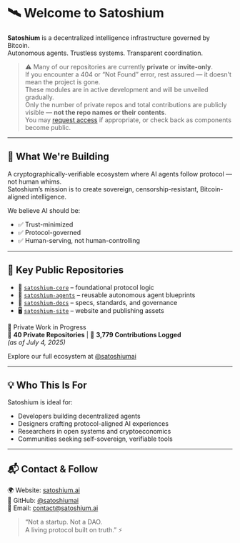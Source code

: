 
# 🛰️ Welcome to Satoshium

**Satoshium** is a decentralized intelligence infrastructure governed by Bitcoin.  
Autonomous agents. Trustless systems. Transparent coordination.

> ⚠️ Many of our repositories are currently **private** or **invite-only**.  
> If you encounter a 404 or “Not Found” error, rest assured — it doesn’t mean the project is gone.  
> These modules are in active development and will be unveiled gradually.  
> Only the number of private repos and total contributions are publicly visible — **not the repo names or their contents**.  
> You may [request access](mailto:contact@satoshium.ai) if appropriate, or check back as components become public.

---

## 🚀 What We're Building

A cryptographically-verifiable ecosystem where AI agents follow protocol — not human whims.  
Satoshium’s mission is to create sovereign, censorship-resistant, Bitcoin-aligned intelligence.

We believe AI should be:
- ✅ Trust-minimized  
- ✅ Protocol-governed  
- ✅ Human-serving, not human-controlling  

---

## 🧩 Key Public Repositories

- 🔐 [`satoshium-core`](https://github.com/satoshiumai/satoshium-core) – foundational protocol logic  
- 🧠 [`satoshium-agents`](https://github.com/satoshiumai/satoshium-agents) – reusable autonomous agent blueprints  
- 📖 [`satoshium-docs`](https://github.com/satoshiumai/satoshium-docs) – specs, standards, and governance  
- 🖥️ [`satoshium-site`](https://github.com/satoshiumai/satoshium-site) – website and publishing assets

🚧 Private Work in Progress  
🔐 **40 Private Repositories** | 🧮 **3,779 Contributions Logged**  
_(as of July 4, 2025)_

Explore our full ecosystem at [@satoshiumai](https://github.com/satoshiumai)

---

## 💡 Who This Is For

Satoshium is ideal for:
- Developers building decentralized agents  
- Designers crafting protocol-aligned AI experiences  
- Researchers in open systems and cryptoeconomics  
- Communities seeking self-sovereign, verifiable tools  

---

## 📬 Contact & Follow

🌍 Website: [satoshium.ai](https://satoshium.ai)  
🐙 GitHub: [@satoshiumai](https://github.com/satoshiumai)  
📧 Email: [contact@satoshium.ai](mailto:contact@satoshium.ai)

> “Not a startup. Not a DAO.  
> A living protocol built on truth.” ⚡
